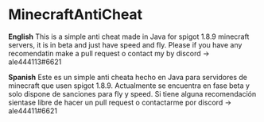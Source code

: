 # MinecraftAntiCheat
**English**
This is a simple anti cheat made in Java for spigot 1.8.9 minecraft servers, it is in beta and just have speed and fly. Please if you have any recomendatin make a pull request o contact my by discord -> ale444113#6621

**Spanish**
Este es un simple anti cheata hecho en Java para servidores de minecraft que usen spigot 1.8.9. Actualmente se encuentra en fase beta y solo dispone de sanciones para fly y speed. Si tiene alguna recomendación sientase libre de hacer un pull request o contactarme por discord -> ale44411#6621
